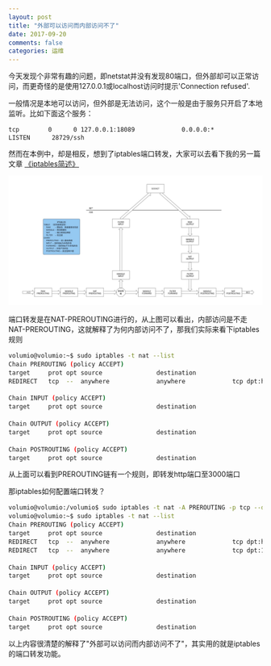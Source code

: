 ```yaml
---
layout: post
title: "外部可以访问而内部访问不了"
date: 2017-09-20
comments: false
categories: 运维
---
```


今天发现个非常有趣的问题，即netstat并没有发现80端口，但外部却可以正常访问，而更奇怪的是使用127.0.0.1或localhost访问时提示'Connection refused'.

一般情况是本地可以访问，但外部是无法访问，这个一般是由于服务只开启了本地监听。比如下面这个服务：

```
tcp        0      0 127.0.0.1:18089             0.0.0.0:*                   LISTEN      28729/ssh
```

然而在本例中，却是相反，想到了iptables端口转发，大家可以去看下我的另一篇文章 [《iptables简述》](/网络/2017/08/18/iptables简述.html)

![iptables](/images/iptables.jpg)

端口转发是在NAT-PREROUTING进行的，从上图可以看出，内部访问是不走NAT-PREROUTING，这就解释了为何内部访问不了，那我们实际来看下iptables规则

```bash
volumio@volumio:~$ sudo iptables -t nat --list
Chain PREROUTING (policy ACCEPT)
target     prot opt source               destination
REDIRECT   tcp  --  anywhere             anywhere             tcp dpt:http redir ports 3000

Chain INPUT (policy ACCEPT)
target     prot opt source               destination

Chain OUTPUT (policy ACCEPT)
target     prot opt source               destination

Chain POSTROUTING (policy ACCEPT)
target     prot opt source               destination
```
从上面可以看到PREROUTING链有一个规则，即转发http端口至3000端口

那iptables如何配置端口转发？

```bash
volumio@volumio:/volumio$ sudo iptables -t nat -A PREROUTING -p tcp --dport 10022 -j REDIRECT --to-port 22
volumio@volumio:~$ sudo iptables -t nat --list
Chain PREROUTING (policy ACCEPT)
target     prot opt source               destination
REDIRECT   tcp  --  anywhere             anywhere             tcp dpt:http redir ports 3000
REDIRECT   tcp  --  anywhere             anywhere             tcp dpt:10022 redir ports 22

Chain INPUT (policy ACCEPT)
target     prot opt source               destination

Chain OUTPUT (policy ACCEPT)
target     prot opt source               destination

Chain POSTROUTING (policy ACCEPT)
target     prot opt source               destination
```

以上内容很清楚的解释了"外部可以访问而内部访问不了"，其实用的就是iptables的端口转发功能。

